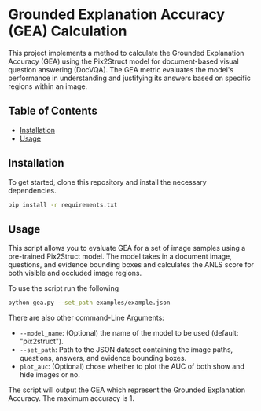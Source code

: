 # Grounded Explanation Accuracy (GEA) Calculation

This project implements a method to calculate the Grounded Explanation Accuracy (GEA) using the Pix2Struct model for document-based visual question answering (DocVQA). The GEA metric evaluates the model's performance in understanding and justifying its answers based on specific regions within an image.

## Table of Contents

- [Installation](#installation)
- [Usage](#usage)

## Installation

To get started, clone this repository and install the necessary dependencies.

```bash
pip install -r requirements.txt
```
## Usage

This script allows you to evaluate GEA for a set of image samples using a pre-trained Pix2Struct model. The model takes in a document image, questions, and evidence bounding boxes and calculates the ANLS score for both visible and occluded image regions.

To use the script run the following

```bash
python gea.py --set_path examples/example.json
```

There are also other command-Line Arguments:

- ```--model_name```: (Optional) the name of the model to be used (default: "pix2struct").
- ```--set_path```: Path to the JSON dataset containing the image paths, questions, answers, and evidence bounding boxes.
- ```plot_auc```: (Optional) chose whether to plot the AUC of both show and hide images or no.

The script will output the GEA which represent the Grounded Explanation Accuracy. The maximum accuracy is 1. 

